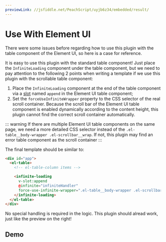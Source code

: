 ```yaml
---
previewLink: //jsfiddle.net/PeachScript/uyjb6z34/embedded/result/
---
```


# Use With Element UI

There were some issues before regarding how to use this plugin with the table component of the Element UI, so here is a case for reference.

It is easy to use this plugin with the standard table component! Just place the `InfiniteLoading` component under the table component, but we need to pay attention to the following 2 points when writing a template if we use this plugin with the scrollable table component:

1. Place the `InfiniteLoading` component at the end of the table component via a [slot](https://element-plus.org/en-US/component/table.html#table-slots) named `append` in the Element UI table component;
2. Set the `forceUseInfiniteWrapper` property to the CSS selector of the real scroll container. Because the scroll bar of the Element UI table component is enabled dynamically according to the content height, this plugin cannot find the correct scroll container automatically.

::: warning
If there are multiple Element UI table components on the same page, we need a more detailed CSS selector instead of the `.el-table__body-wrapper .el-scrollbar__wrap`. If not, this plugin may find an error table component as the scroll container
:::

The final template should be similar to:

``` html {6,8}
<div id="app">
  <el-table>
    <!-- el-table-column items -->

    <infinite-loading
      v-slot:append
      @infinite="infiniteHandler"
      force-use-infinite-wrapper=".el-table__body-wrapper .el-scrollbar__wrap">
    </infinite-loading>
  </el-table>
</div>
```

No special handling is required in the logic. This plugin should alread work, just like the preview on the right!

## Demo

<preview path="../../examples/pages/use-element.vue"></preview>
